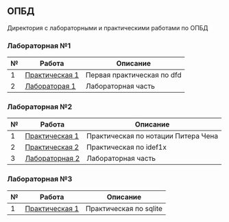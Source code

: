 ## ОПБД

Директория с лабораторными и практическими работами по ОПБД

### Лабораторная №1
|№| Работа | Описание |
|-|--------|----------|
|1|[Практическая 1](https://github.com/TonikX/ITMO_FSPO_DataBases_2020-2021/blob/master/students/y2337/Kolotushkin_Danil/Pr1_dfd/Pr1_dfd.pdf)| Первая практическая по dfd |
|2|[Лабораторая 1](https://github.com/TonikX/ITMO_FSPO_DataBases_2020-2021/tree/master/students/y2337/Kolotushkin_Danil/Lab_01)| Лабораторная часть |
### Лабораторная №2
|№| Работа | Описание |
|-|--------|----------|
|1|[Практическая 1](https://github.com/TonikX/ITMO_FSPO_DataBases_2020-2021/blob/master/students/y2337/Kolotushkin_Danil/Pr2.1_PiterChen/Pr2.1_PiterChen.pdf)| Практическая по нотации Питера Чена |
|2|[Практическая 2](https://github.com/TonikX/ITMO_FSPO_DataBases_2020-2021/blob/master/students/y2337/Kolotushkin_Danil/Pr2.2_idef1x/Pr2.2_idef1x.pdf)| Практическая по idef1x |
|3|[Лабораторная 2](https://github.com/TonikX/ITMO_FSPO_DataBases_2020-2021/tree/master/students/y2337/Kolotushkin_Danil/Lab_02)| Лабораторная часть |
### Лабораторная №3
|№| Работа | Описание |
|-|--------|----------|
|1|[Практическая 1](https://github.com/TonikX/ITMO_FSPO_DataBases_2020-2021/tree/master/students/y2337/Kolotushkin_Danil/Pr3.1)| Практическая по sqlite|

